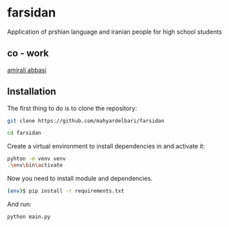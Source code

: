 # farsidan
 Application of prshian language and iranian people  for high school students 

## co - work
[amirali abbasi ](https://github.com/itsAmiraly)

## Installation
The first thing to do is to clone the repository:
```sh
git clone https://github.com/mahyardelbari/farsidan
```

```sh
cd farsidan
```
Create a virtual environment to install dependencies 
in and activate it:
```sh
pyhton -m venv venv
.\env\bin\activate
```
Now you need to install  module and dependencies.

```sh
(env)$ pip install -r requirements.txt
```

And run: 
```sh
python main.py
```
